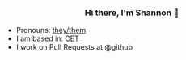 <h3 align=center>Hi there, I'm Shannon 👋</h3>

- Pronouns: [they/them](https://pronoun.is/they-them-ae-aer-and-he-him-examples/)
- I am based in: [CET](https://time.is/CET)
- I work on Pull Requests at @github


